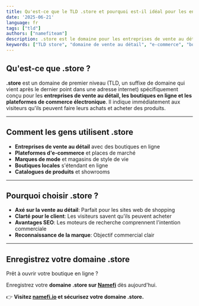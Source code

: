 ```yaml
---
title: Qu'est-ce que le TLD .store et pourquoi est-il idéal pour les entreprises de vente au détail ?
date: '2025-06-21'
language: fr
tags: ["tld"]
authors: ["namefiteam"]
description: .store est le domaine pour les entreprises de vente au détail et le commerce électronique. Idéal pour les boutiques en ligne, les magasins et les plateformes de vente au détail.
keywords: ["TLD store", "domaine de vente au détail", "e-commerce", "boutique en ligne", "site web de shopping"]
---
```


## **Qu'est-ce que .store ?**

**.store** est un domaine de premier niveau (TLD, un suffixe de domaine qui vient après le dernier point dans une adresse internet) spécifiquement conçu pour les **entreprises de vente au détail, les boutiques en ligne et les plateformes de commerce électronique**. Il indique immédiatement aux visiteurs qu'ils peuvent faire leurs achats et acheter des produits.

---

## **Comment les gens utilisent .store**

* **Entreprises de vente au détail** avec des boutiques en ligne
* **Plateformes d'e-commerce** et places de marché
* **Marques de mode** et magasins de style de vie
* **Boutiques locales** s'étendant en ligne
* **Catalogues de produits** et showrooms

---

## **Pourquoi choisir .store ?**

* **Axé sur la vente au détail**: Parfait pour les sites web de shopping
* **Clarté pour le client**: Les visiteurs savent qu'ils peuvent acheter
* **Avantages SEO**: Les moteurs de recherche comprennent l'intention commerciale
* **Reconnaissance de la marque**: Objectif commercial clair

---

## **Enregistrez votre domaine .store**

Prêt à ouvrir votre boutique en ligne ?

Enregistrez votre **domaine .store sur [Namefi](https://namefi.io)** dès aujourd'hui.

👉 **Visitez [namefi.io](https://namefi.io) et sécurisez votre domaine .store.**